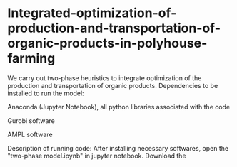 # Integrated-optimization-of-production-and-transportation-of-organic-products-in-polyhouse-farming
We carry out two-phase heuristics to integrate optimization of the production and transportation of organic products. 
Dependencies to be installed to run the model:

Anaconda (Jupyter Notebook), all python libraries associated with the code

Gurobi software

AMPL software

Description of running code:
After installing necessary softwares, open the "two-phase model.ipynb" in jupyter notebook.
Download the 
